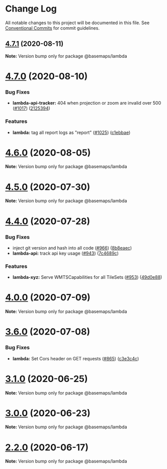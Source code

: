 # Change Log

All notable changes to this project will be documented in this file.
See [Conventional Commits](https://conventionalcommits.org) for commit guidelines.

## [4.7.1](https://github.com/linz/basemaps/compare/v4.7.0...v4.7.1) (2020-08-11)

**Note:** Version bump only for package @basemaps/lambda





# [4.7.0](https://github.com/linz/basemaps/compare/v4.6.0...v4.7.0) (2020-08-10)


### Bug Fixes

* **lambda-api-tracker:** 404 when projection or zoom are invalid over 500 ([#1017](https://github.com/linz/basemaps/issues/1017)) ([2125394](https://github.com/linz/basemaps/commit/2125394a4f3fdecc234d06598432386bb672a625))


### Features

* **lambda:** tag all report logs as "report" ([#1025](https://github.com/linz/basemaps/issues/1025)) ([c1ebbae](https://github.com/linz/basemaps/commit/c1ebbae3a397d35f8254dcbc9e0fa8883be6d730))





# [4.6.0](https://github.com/linz/basemaps/compare/v4.5.0...v4.6.0) (2020-08-05)

**Note:** Version bump only for package @basemaps/lambda





# [4.5.0](https://github.com/linz/basemaps/compare/v4.4.0...v4.5.0) (2020-07-30)

**Note:** Version bump only for package @basemaps/lambda





# [4.4.0](https://github.com/linz/basemaps/compare/v4.3.0...v4.4.0) (2020-07-28)


### Bug Fixes

* inject git version and hash into all code ([#966](https://github.com/linz/basemaps/issues/966)) ([8b8eaec](https://github.com/linz/basemaps/commit/8b8eaec373286c81b425d485274edd7c588aefea))
* **lambda-api:** track api key usage ([#943](https://github.com/linz/basemaps/issues/943)) ([7c4689c](https://github.com/linz/basemaps/commit/7c4689cd0824ee678260ba5d84b25042aad72363))


### Features

* **lambda-xyz:** Serve WMTSCapabilities for all TileSets ([#953](https://github.com/linz/basemaps/issues/953)) ([49d0e88](https://github.com/linz/basemaps/commit/49d0e881b4726188ea937a9617c98bff5a78e44d))





# [4.0.0](https://github.com/linz/basemaps/compare/v3.6.0...v4.0.0) (2020-07-09)

**Note:** Version bump only for package @basemaps/lambda





# [3.6.0](https://github.com/linz/basemaps/compare/v3.5.0...v3.6.0) (2020-07-08)


### Bug Fixes

* **lambda:** Set Cors header on GET requests ([#865](https://github.com/linz/basemaps/issues/865)) ([c3e3c4c](https://github.com/linz/basemaps/commit/c3e3c4c331458a2d3ea5570a84e2ae961c19fd7f))





# [3.1.0](https://github.com/linz/basemaps/compare/v3.0.0...v3.1.0) (2020-06-25)

**Note:** Version bump only for package @basemaps/lambda





# [3.0.0](https://github.com/linz/basemaps/compare/v2.2.0...v3.0.0) (2020-06-23)

**Note:** Version bump only for package @basemaps/lambda





# [2.2.0](https://github.com/linz/basemaps/compare/v2.1.0...v2.2.0) (2020-06-17)

**Note:** Version bump only for package @basemaps/lambda
